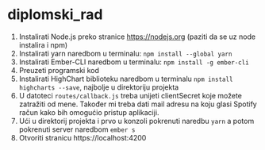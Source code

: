 # diplomski_rad

1. Instalirati Node.js preko stranice https://nodejs.org (paziti da se uz node instalira i npm)
2. Instalirati yarn naredbom u terminalu: `npm install --global yarn`
3. Instalirati Ember-CLI naredbom u terminalu: `npm install -g ember-cli`
4. Preuzeti programski kod
5. Instalirati HighChart biblioteku naredbom u terminalu `npm install highcharts --save`, najbolje u direktoriju projekta
6. U datoteci `routes/callback.js` treba unijeti clientSecret koje možete zatražiti od mene. Također mi treba dati mail adresu na koju glasi Spotify račun kako bih omogućio pristup aplikaciji.
7. Ući u direktorij projekta i prvo u konzoli pokrenuti naredbu `yarn` a potom pokrenuti server naredbom `ember s`
8. Otvoriti stranicu https://localhost:4200
